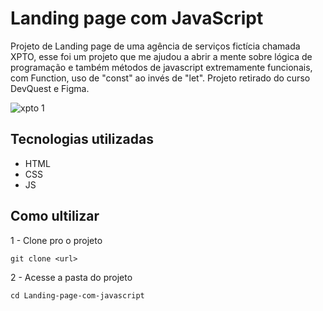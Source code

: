 # Landing page com JavaScript

Projeto de Landing page de uma agência de serviços fictícia chamada XPTO, esse foi um projeto que me ajudou a abrir a mente sobre lógica de programação e também métodos de javascript extremamente funcionais, com Function, uso de "const" ao invés de "let".
Projeto retirado do curso DevQuest e Figma.

![xpto 1](https://user-images.githubusercontent.com/117459142/217012610-8c7068ee-29fc-4b2b-9a94-602428314d7e.gif)

## Tecnologias utilizadas
- HTML
- CSS
- JS

## Como ultilizar

1 - Clone pro o projeto
```
git clone <url>
```
2 - Acesse a pasta do projeto
```
cd Landing-page-com-javascript
```

